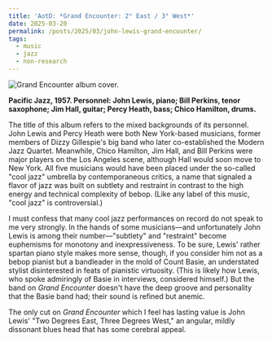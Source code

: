 ```yaml
---
title: 'AotD: *Grand Encounter: 2° East / 3° West*'
date: 2025-03-20
permalink: /posts/2025/03/john-lewis-grand-encounter/
tags:
  - music
  - jazz
  - non-research
---
```


![Grand Encounter album cover.](https://e.snmc.io/i/fullres/s/d98233281df9f3900aa8d57ba99b6a4d/1986496)

**Pacific Jazz, 1957. Personnel: John Lewis, piano; Bill Perkins, tenor saxophone; Jim Hall, guitar; Percy Heath, bass; Chico Hamilton, drums.**

The title of this album refers to the mixed backgrounds of its personnel. John Lewis and Percy Heath were both New York-based musicians, former members of Dizzy Gillespie's big band who later co-established the Modern Jazz Quartet. Meanwhile, Chico Hamilton, Jim Hall, and Bill Perkins were major players on the Los Angeles scene, although Hall would soon move to New York. All five musicians would have been placed under the so-called "cool jazz" umbrella by contemporaneous critics, a name that signaled a flavor of jazz was built on subtlety and restraint in contrast to the high energy and technical complexity of bebop. (Like any label of this music, "cool jazz" is controversial.)

I must confess that many cool jazz performances on record do not speak to me very strongly. In the hands of some musicians—and unfortunately John Lewis is among their number—"subtlety" and "restraint" become euphemisms for monotony and inexpressiveness. To be sure, Lewis' rather spartan piano style makes more sense, though, if you consider him not as a bebop pianist but a bandleader in the mold of Count Basie, an understated stylist disinterested in feats of pianistic virtuosity. (This is likely how Lewis, who spoke admiringly of Basie in interviews, considered himself.) But the band on *Grand Encounter* doesn't have the deep groove and personality that the Basie band had; their sound is refined but anemic. 

The only cut on *Grand Encounter* which I feel has lasting value is John Lewis' "Two Degrees East, Three Degrees West," an angular, mildly dissonant blues head that has some cerebral appeal.